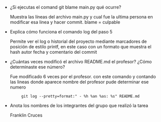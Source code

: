 
- ¿Si ejecutas el comand git blame main.py qué ocurre?
  
   Muestra las líneas del archivo main.py y cual fue la ultima persona en modificar esa linea y hacer commit.  blame = culpable

- Explica cómo funciona el comando log del paso 5
  
   Permite ver el log o historial del proyecto mediante marcadores de posición de estilo printf, en este caso con un formato que muestra el hash autor fecha y comentario del commit

- ¿Cuántas veces modificó el archivo README.md el profesor? ¿Cómo determinaste ese número?
  
   Fue modificado 6 veces por el profesor.
   con este comando y contando las lineas donde aparece nombre del profesor pude determinar ese numero
  
           git log --pretty=format:" - %h %an %as: %s" README.md

- Anota los nombres de los integrantes del grupo que realizó la tarea
  
   Franklin Cruces
